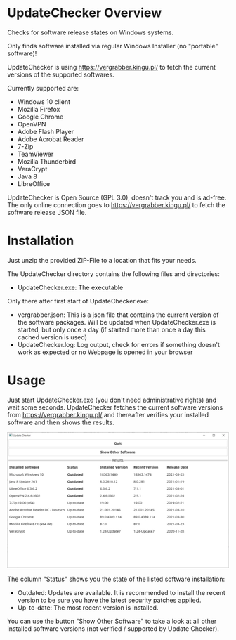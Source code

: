 # UpdateChecker Overview
Checks for software release states on Windows systems.

Only finds software installed via regular Windows Installer (no "portable" software)!

UpdateChecker is using https://vergrabber.kingu.pl/ to fetch the current versions of the supported softwares.

Currently supported are:
* Windows 10 client
* Mozilla Firefox
* Google Chrome
* OpenVPN
* Adobe Flash Player
* Adobe Acrobat Reader
* 7-Zip
* TeamViewer
* Mozilla Thunderbird
* VeraCrypt
* Java 8
* LibreOffice


UpdateChecker is Open Source (GPL 3.0), doesn't track you and is ad-free. The only online connection goes to https://vergrabber.kingu.pl/ to fetch the software release JSON file.

# Installation
Just unzip the provided ZIP-File to a location that fits your needs.

The UpdateChecker directory contains the following files and directories:
* UpdateChecker.exe: The executable

Only there after first start of UpdateChecker.exe:
* vergrabber.json: This is a json file that contains the current version of the software packages. Will be updated when UpdateChecker.exe is started, but only once a day (if started more than once a day this cached version is used)
* UpdateChecker.log: Log output, check for errors if something doesn't work as expected or no Webpage is opened in your browser

# Usage
Just start UpdateChecker.exe (you don't need administrative rights) and wait some seconds. UpdateChecker fetches the current software versions from https://vergrabber.kingu.pl/ and thereafter verifies your installed software and then shows the results.

![ResultsScreenshot](./graphics/result1.jpg)

The column "Status" shows you the state of the listed software installation:
* Outdated: Updates are available. It is recommended to install the recent version to be sure you have the latest security patches applied.
* Up-to-date: The most recent version is installed.

You can use the button "Show Other Software" to take a look at all other installed software versions (not verified / supported by Update Checker).
